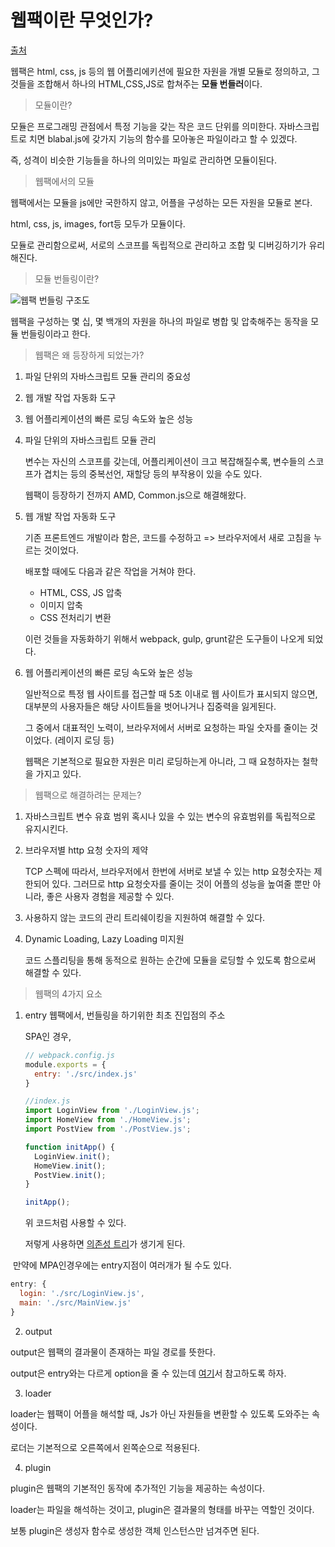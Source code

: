 # 웹팩이란 무엇인가?

[출처](https://joshua1988.github.io/webpack-guide/motivation/why-webpack.html#웹-개발-작업-자동화-도구)

웹팩은 html, css, js 등의 웹 어플리에키션에 필요한 자원을 개별 모듈로 정의하고, 그것들을 조합해서 하나의 HTML,CSS,JS로 합쳐주는 **모듈 번들러**이다.



> 모듈이란?

모듈은 프로그래밍 관점에서 특정 기능을 갖는 작은 코드 단위를 의미한다. 자바스크립트로 치면 blabal.js에 갖가지 기능의 함수를 모아놓은 파일이라고 할 수 있겠다.

즉, 성격이 비슷한 기능들을 하나의 의미있는 파일로 관리하면 모듈이된다.



> 웹팩에서의 모듈

웹팩에서는 모듈을 js에만 국한하지 않고, 어플을 구성하는 모든 자원을 모듈로 본다.

html, css, js, images, fort등 모두가 모듈이다.

모듈로 관리함으로써, 서로의 스코프를 독립적으로 관리하고 조합 및 디버깅하기가 유리해진다.



> 모듈 번들링이란?

![웹팩 번들링 구조도](https://joshua1988.github.io/webpack-guide/assets/img/webpack-bundling.e79747a1.png)

웹팩을 구성하는 몇 십, 몇 백개의 자원을 하나의 파일로 병합 및 압축해주는 동작을 모듈 번들링이라고 한다.



> 웹팩은 왜 등장하게 되었는가?

1. 파일 단위의 자바스크립트 모듈 관리의 중요성
2. 웹 개발 작업 자동화 도구
3. 웹 어플리케이션의 빠른 로딩 속도와 높은 성능



1. 파일 단위의 자바스크립트 모듈 관리

   변수는 자신의 스코프를 갖는데, 어플리케이션이 크고 복잡해질수록, 변수들의 스코프가 겹치는 등의 중복선언, 재할당 등의 부작용이 있을 수도 있다.

   웹팩이 등장하기 전까지 AMD, Common.js으로 해결해왔다.

2. 웹 개발 작업 자동화 도구

   기존 프론트엔드 개발이라 함은, 코드를 수정하고 => 브라우저에서 새로 고침을 누르는 것이었다.

   배포할 때에도 다음과 같은 작업을 거쳐야 한다.

   - HTML, CSS, JS 압축
   - 이미지 압축
   - CSS 전처리기 변환 

   이런 것들을 자동화하기 위해서 webpack, gulp, grunt같은 도구들이 나오게 되었다.

3. 웹 어플리케이션의 빠른 로딩 속도와 높은 성능

   일반적으로 특정 웹 사이트를 접근할 때 5초 이내로 웹 사이트가 표시되지 않으면, 대부분의 사용자들은 해당 사이트들을 벗어나거나 집중력을 잃게된다.

   그 중에서 대표적인 노력이, 브라우저에서 서버로 요청하는 파일 숫자를 줄이는 것이었다. (레이지 로딩 등)

   웹팩은 기본적으로 필요한 자원은 미리 로딩하는게 아니라, 그 때 요청하자는 철학을 가지고 있다.



> 웹팩으로 해결하려는 문제는?

1. 자바스크립트 변수 유효 범위
   혹시나 있을 수 있는 변수의 유효범위를 독립적으로 유지시킨다.

2. 브라우저별 http 요청 숫자의 제약

   TCP 스펙에 따라서, 브라우저에서 한번에 서버로 보낼 수 있는 http 요청숫자는 제한되어 있다. 그러므로 http 요청숫자를 줄이는 것이 어플의 성능을 높여줄 뿐만 아니라, 좋은 사용자 경험을 제공할 수 있다.

3. 사용하지 않는 코드의 관리
   트리쉐이킹을 지원하여 해결할 수 있다.

4. Dynamic Loading, Lazy Loading 미지원

   코드 스플리팅을 통해 동적으로 원하는 순간에 모듈을 로딩할 수 있도록 함으로써 해결할 수 있다.



> 웹팩의 4가지 요소

1. entry
   웹팩에서, 번들링을 하기위한 최초 진입점의 주소

   SPA인 경우,

   ```js
   // webpack.config.js
   module.exports = {
     entry: './src/index.js'
   }
   
   //index.js
   import LoginView from './LoginView.js';
   import HomeView from './HomeView.js';
   import PostView from './PostView.js';
   
   function initApp() {
     LoginView.init();
     HomeView.init();
     PostView.init();
   }
   
   initApp();
   ```

   위 코드처럼 사용할 수 있다.

   저렇게 사용하면 [의존성 트리](https://joshua1988.github.io/webpack-guide/assets/img/webpack-entry.90e26197.png)가 생기게 된다.



​		만약에 MPA인경우에는 entry지점이 여러개가 될 수도 있다.

```js
entry: {
  login: './src/LoginView.js',
  main: './src/MainView.js'
}
```



2. output

output은 웹팩의 결과물이 존재하는 파일 경로를 뜻한다.

output은 entry와는 다르게 option을 줄 수 있는데 [여기](https://joshua1988.github.io/webpack-guide/concepts/output.html#output-파일-이름-옵션)서 참고하도록 하자.

3. loader

loader는 웹팩이 어플을 해석할 때, Js가 아닌 자원들을 변환할 수 있도록 도와주는 속성이다.

로더는 기본적으로 오른쪽에서 왼쪽순으로 적용된다.



4. plugin

plugin은 웹팩의 기본적인 동작에 추가적인 기능을 제공하는 속성이다.

loader는 파일을 해석하는 것이고, plugin은 결과물의 형태를 바꾸는 역할인 것이다.

보통 plugin은 생성자 함수로 생성한 객체 인스턴스만 넘겨주면 된다.







